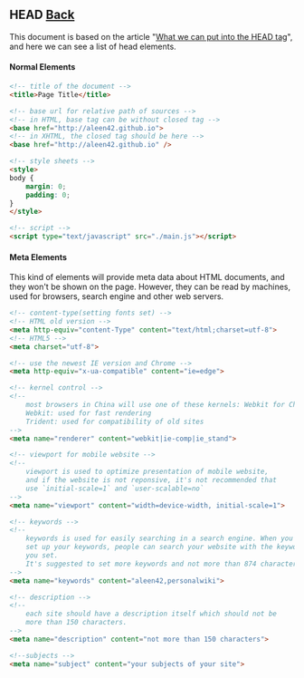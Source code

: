 ## HEAD [Back](./../HTML.md)

This document is based on the article "[What we can put into the HEAD tag](https://github.com/joshbuchea/HEAD)", and here we can see a list of head elements.

#### Normal Elements

```html
<!-- title of the document -->
<title>Page Title</title>

<!-- base url for relative path of sources -->
<!-- in HTML, base tag can be without closed tag -->
<base href="http://aleen42.github.io">
<!-- in XHTML, the closed tag should be here -->
<base href="http://aleen42.github.io" />

<!-- style sheets -->
<style>
body {
    margin: 0; 
    padding: 0;
}
</style>

<!-- script -->
<script type="text/javascript" src="./main.js"></script>
```

#### Meta Elements

This kind of elements will provide meta data about HTML documents, and they won't be shown on the page. However, they can be read by machines, used for browsers, search engine and other web servers.

```html
<!-- content-type(setting fonts set) -->
<!-- HTML old version -->
<meta http-equiv="content-Type" content="text/html;charset=utf-8">
<!-- HTML5 -->
<meta charset="utf-8">

<!-- use the newest IE version and Chrome -->
<meta http-equiv="x-ua-compatible" content="ie=edge">

<!-- kernel control -->
<!-- 
    most browsers in China will use one of these kernels: Webkit for Chrome or Trident for IE.
    Webkit: used for fast rendering
    Trident: used for compatibility of old sites
-->
<meta name="renderer" content="webkit|ie-comp|ie_stand">

<!-- viewport for mobile website -->
<!--
    viewport is used to optimize presentation of mobile website, 
    and if the website is not reponsive, it's not recommended that 
    use `initial-scale=1` and `user-scalable=no`
-->
<meta name="viewport" content="width=device-width, initial-scale=1">

<!-- keywords -->
<!--
    keywords is used for easily searching in a search engine. When you
    set up your keywords, people can search your website with the keywords
    you set.
    It's suggested to set more keywords and not more than 874 characters.
-->
<meta name="keywords" content="aleen42,personalwiki">

<!-- description -->
<!--
    each site should have a description itself which should not be
    more than 150 characters.
-->
<meta name="description" content="not more than 150 characters">

<!--subjects -->
<meta name="subject" content="your subjects of your site">


```